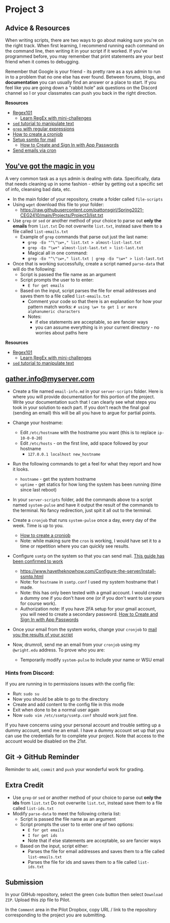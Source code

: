 # Project 3

## Advice & Resources

When writing scripts, there are two ways to go about making sure you're on the right track.  When first learning, I recommend running each command on the command line, then writing it in your script if it worked.  If you've programmed before, you may remember that print statements are your best friend when it comes to debugging.

Remember that Google is your friend - its pretty rare as a sys admin to run in to a problem that no one else has ever found.  Between forums, blogs, and **documentation** you can usually find an answer or a place to start.  If you feel like you are going down a "rabbit hole" ask questions on the Discord channel so I or your classmates can push you back in the right direction.

**Resources**
- [Regex101](https://regex101.com/)
    - [Learn RegEx with mini-challenges](https://regexone.com/)
- [`sed` tutorial to manipulate text](https://www.digitalocean.com/community/tutorials/the-basics-of-using-the-sed-stream-editor-to-manipulate-text-in-linux)
- [`grep` with regular expressions](https://www.digitalocean.com/community/tutorials/using-grep-regular-expressions-to-search-for-text-patterns-in-linux)
- [How to create a cronjob](https://www.cyberciti.biz/faq/how-do-i-add-jobs-to-cron-under-linux-or-unix-oses/)
- [Setup ssmtp for mail](https://www.havetheknowhow.com/Configure-the-server/Install-ssmtp.html)
    - [How to Create and Sign In with App Passwords](https://support.google.com/accounts/answer/185833?hl=en&ctx=ch_DisplayUnlockCaptcha)
- [Send emails via cron](https://www.nixtutor.com/linux/sending-email-alerts-through-cron/)

## [You've got the magic in you](https://www.youtube.com/watch?v=DqMZ8TieXfU&ab_channel=puddles235)

A very common task as a sys admin is dealing with data.  Specifically, data that needs cleaning up in some fashion - ethier by getting out a specific set of info, cleansing bad data, etc.  

- In the main folder of your repository, create a folder called `file-scripts`
- Using `wget` download this file to your folder:
    - https://raw.githubusercontent.com/pattonsgirl/Spring2021-CEG2410/main/Projects/Project3/list.txt
- Use `grep` or `sed` or another method of your choice to parse out **only the emails** from `list.txt`  Do not overwrite `list.txt`, instead save them to a file called `list-emails.txt`
    - Example of `grep` commands that parse out just the last name:
        - `grep -Eo "^\"\w+," list.txt > almost-list-last.txt`
        - `grep -Eo "\w+" almost-list-last.txt > list-last.txt`
        - Magical all in one command:
        - `grep -Eo "^\"\w+," list.txt | grep -Eo "\w+" > list-last.txt`
- Once that is working successfully, create a script named `parse-data` that will do the following:
    - Script is passed the file name as an argument
    - Script prompts the user to to enter:
        - `E for get emails`
    - Based on the input, script parses the file for email addresses and saves them to a file called `list-emails.txt`
        - Comment your code so that there is an explanation for how your pattern match works: `# using \w+ to get 1 or more alphanumeric characters`
        - Notes:
            - if else statements are acceptable, so are fancier ways
            - you can assume everything is in your current directory - no worries about paths here


**Resources**
- [Regex101](https://regex101.com/)
    - [Learn RegEx with mini-challenges](https://regexone.com/)
- [`sed` tutorial to manipulate text](https://www.digitalocean.com/community/tutorials/the-basics-of-using-the-sed-stream-editor-to-manipulate-text-in-linux)


## gather.info@myserver.com

- Create a file named `email-info.md` in your `server-scripts` folder.  Here is where you will provide documentation for this portion of the project.  Write your documentation such that I can clearly see what steps you took in your solution to each part.  If you don't reach the final goal (sending an email) this will be all you have to argue for partial points.

- Change your hostname:
    - Edit `/etc/hostname` with the hostname you want (this is to replace `ip-10-0-0-20`)
    - Edit `/etc/hosts` - on the first line, add space followed by your hostname
        - `127.0.0.1 localhost new_hostname`
- Run the following commands to get a feel for what they report and how it looks.
    - `hostname` - get the system hostname
    - `uptime` - get statics for how long the system has been running (time since last reboot)
- In your `server-scripts` folder, add the commands above to a script named `system-pulse` and have it output the result of the commands to the terminal.  No fancy redirection, just spit it all out to the terminal.
- Create a `cronjob` that runs `system-pulse` once a day, every day of the week.  Time is up to you.
    - [How to create a cronjob](https://www.cyberciti.biz/faq/how-do-i-add-jobs-to-cron-under-linux-or-unix-oses/)
    - Note: while making sure the `cron` is working, I would have set it to a time or repetition where you can quickly see results.
- Configure `ssmtp` on the system so that you can send mail.  [This guide has been confirmed to work](https://www.havetheknowhow.com/Configure-the-server/Install-ssmtp.html)
    - https://www.havetheknowhow.com/Configure-the-server/Install-ssmtp.html
    - Note: for `hostname` in `ssmtp.conf` I used my system hostname that I made.
    - Note: this has only been tested with a gmail account.  I would create a dummy one if you don't have one (or if you don't want to use yours for course work).
    - Authorization note: If you have 2FA setup for your gmail account, you will need to create a secondary password.  [How to Create and Sign In with App Passwords](https://support.google.com/accounts/answer/185833?hl=en&ctx=ch_DisplayUnlockCaptcha)
- Once your email from the system works, change your `cronjob` to [mail you the results of your script](https://www.nixtutor.com/linux/sending-email-alerts-through-cron/)
- Now, drumroll, send me an email from your `cronjob` using my `@wright.edu` address.  To prove who you are:
    - Temporarily modify `system-pulse` to include your name or WSU email

### Hints from Discord:
If you are running in to permissions issues with the config file:
- Run: `sudo su`
- Now you should be able to go to the directory
- Create and add content to the config file in this mode
- Exit when done to be a normal user again
- Now `sudo vim /etc/ssmtp/ssmtp.conf` should work just fine.

If you have concerns using your personal account and trouble setting up a dummy account, send me an email.  I have a dummy account set up that you can use the credentials for to complete your project.  Note that access to the account would be disabled on the 21st.

## Git -> GitHub Reminder

Reminder to `add`, `commit` and `push` your wonderful work for grading.

## Extra Credit

- Use `grep` or `sed` or another method of your choice to parse out **only the ids** from `list.txt`  Do not overwrite `list.txt`, instead save them to a file called `list-ids.txt`
- Modify `parse-data` to meet the following criteria list:
    - Script is passed the file name as an argument
    - Script prompts the user to to enter one of two options:
        - `E for get emails`
        - `I for get ids`
        - Note that if else statements are acceptable, so are fancier ways
    - Based on the input, script either:
        - Parses the file for email addresses and saves them to a file called `list-emails.txt`
        - Parses the file for ids and saves them to a file called `list-ids.txt`

## Submission

In your GitHub repository, select the green `Code` button then select `Download ZIP`. Upload this zip file to Pilot.

In the `Comment` area in the Pilot Dropbox, copy URL / link to the repository corresponding to the project you are submitting.
